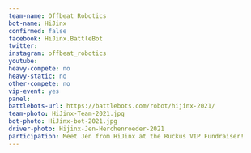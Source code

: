 ```yaml
---
team-name: Offbeat Robotics
bot-name: HiJinx
confirmed: false
facebook: HiJinx.BattleBot
twitter:
instagram: offbeat_robotics
youtube:
heavy-compete: no
heavy-static: no
other-compete: no
vip-event: yes
panel:
battlebots-url: https://battlebots.com/robot/hijinx-2021/
team-photo: HiJinx-Team-2021.jpg
bot-photo: HiJinx-bot-2021.jpg
driver-photo: Hijinx-Jen-Herchenroeder-2021
participation: Meet Jen from HiJinx at the Ruckus VIP Fundraiser!
---
```

